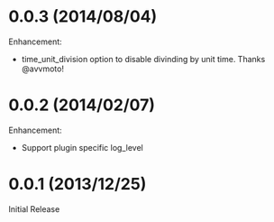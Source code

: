 # 0.0.3 (2014/08/04)

Enhancement:

* time_unit_division option to disable divinding by unit time. Thanks @avvmoto! 

# 0.0.2 (2014/02/07)

Enhancement:

* Support plugin specific log_level

# 0.0.1 (2013/12/25)

Initial Release

